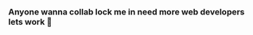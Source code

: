 ### Anyone wanna collab lock me in need more web developers lets work  👋

<!--
**OQP-rr/OQP-rr** is a ✨ _special_ ✨ repository because its `README.md` (this file) appears on your GitHub profile.

Here are some ideas to get you started:
- 🌱 I’m currently learning ...
- 👯 I’m looking to collaborate on ...
- 🤔 I’m looking for help with ...building web apps 
- 📫 How to reach me: ... tele gram @mrptmt
